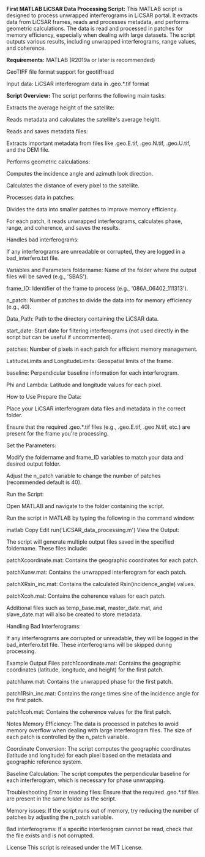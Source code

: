 **First MATLAB LiCSAR Data Processing Script:**
This MATLAB script is designed to process unwrapped interferograms in LiCSAR portal. It extracts data from LiCSAR frames, reads and processes metadata, and performs geometric calculations. The data is read and processed in patches for memory efficiency, especially when dealing with large datasets. The script outputs various results, including unwrapped interferograms, range values, and coherence.

**Requirements:**
MATLAB (R2019a or later is recommended)

GeoTIFF file format support for geotiffread

Input data: LiCSAR interferogram data in .geo.*.tif format

**Script Overview:**
The script performs the following main tasks:

Extracts the average height of the satellite:

Reads metadata and calculates the satellite's average height.

Reads and saves metadata files:

Extracts important metadata from files like .geo.E.tif, .geo.N.tif, .geo.U.tif, and the DEM file.

Performs geometric calculations:

Computes the incidence angle and azimuth look direction.

Calculates the distance of every pixel to the satellite.

Processes data in patches:

Divides the data into smaller patches to improve memory efficiency.

For each patch, it reads unwrapped interferograms, calculates phase, range, and coherence, and saves the results.

Handles bad interferograms:

If any interferograms are unreadable or corrupted, they are logged in a bad_interfero.txt file.

Variables and Parameters
foldername: Name of the folder where the output files will be saved (e.g., 'SBAS').

frame_ID: Identifier of the frame to process (e.g., '086A_06402_111313').

n_patch: Number of patches to divide the data into for memory efficiency (e.g., 40).

Data_Path: Path to the directory containing the LiCSAR data.

start_date: Start date for filtering interferograms (not used directly in the script but can be useful if uncommented).

patches: Number of pixels in each patch for efficient memory management.

LatitudeLimits and LongitudeLimits: Geospatial limits of the frame.

baseline: Perpendicular baseline information for each interferogram.

Phi and Lambda: Latitude and longitude values for each pixel.

How to Use
Prepare the Data:

Place your LiCSAR interferogram data files and metadata in the correct folder.

Ensure that the required .geo.*.tif files (e.g., .geo.E.tif, .geo.N.tif, etc.) are present for the frame you're processing.

Set the Parameters:

Modify the foldername and frame_ID variables to match your data and desired output folder.

Adjust the n_patch variable to change the number of patches (recommended default is 40).

Run the Script:

Open MATLAB and navigate to the folder containing the script.

Run the script in MATLAB by typing the following in the command window:

matlab
Copy
Edit
run('LiCSAR_data_processing.m')
View the Output:

The script will generate multiple output files saved in the specified foldername. These files include:

patchXcoordinate.mat: Contains the geographic coordinates for each patch.

patchXunw.mat: Contains the unwrapped interferogram for each patch.

patchXRsin_inc.mat: Contains the calculated Rsin(incidence_angle) values.

patchXcoh.mat: Contains the coherence values for each patch.

Additional files such as temp_base.mat, master_date.mat, and slave_date.mat will also be created to store metadata.

Handling Bad Interferograms:

If any interferograms are corrupted or unreadable, they will be logged in the bad_interfero.txt file. These interferograms will be skipped during processing.

Example Output Files
patch1coordinate.mat: Contains the geographic coordinates (latitude, longitude, and height) for the first patch.

patch1unw.mat: Contains the unwrapped phase for the first patch.

patch1Rsin_inc.mat: Contains the range times sine of the incidence angle for the first patch.

patch1coh.mat: Contains the coherence values for the first patch.

Notes
Memory Efficiency: The data is processed in patches to avoid memory overflow when dealing with large interferogram files. The size of each patch is controlled by the n_patch variable.

Coordinate Conversion: The script computes the geographic coordinates (latitude and longitude) for each pixel based on the metadata and geographic reference system.

Baseline Calculation: The script computes the perpendicular baseline for each interferogram, which is necessary for phase unwrapping.

Troubleshooting
Error in reading files: Ensure that the required .geo.*.tif files are present in the same folder as the script.

Memory issues: If the script runs out of memory, try reducing the number of patches by adjusting the n_patch variable.

Bad interferograms: If a specific interferogram cannot be read, check that the file exists and is not corrupted.

License
This script is released under the MIT License.

